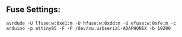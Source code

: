 
## Fuse Settings:

```
avrdude -U lfuse:w:0xe1:m -U hfuse:w:0xdd:m -U efuse:w:0xfe:m -c arduino -p attiny85 -F -P /dev/cu.usbserial-ADAPHONEX -b 19200
```
